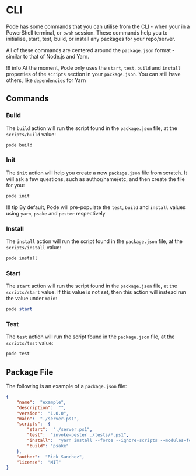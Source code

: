 # CLI

Pode has some commands that you can utilise from the CLI - when your in a PowerShell terminal, or `pwsh` session. These commands help you to initialise, start, test, build, or install any packages for your repo/server.

All of these commands are centered around the `package.json` format - similar to that of Node.js and Yarn.

!!! info
    At the moment, Pode only uses the `start`, `test`, `build` and `install` properties of the `scripts` section in your `package.json`. You can still have others, like `dependencies` for Yarn

## Commands

### Build

The `build` action will run the script found in the `package.json` file, at the `scripts/build` value:

```powershell
pode build
```

### Init

The `init` action will help you create a new `package.json` file from scratch. It will ask a few questions, such as author/name/etc, and then create the file for you:

```powershell
pode init
```

!!! tip
    By default, Pode will pre-populate the  `test`, `build` and `install` values using `yarn`, `psake` and `pester` respectively

### Install

The `install` action will run the script found in the `package.json` file, at the `scripts/install` value:

```powershell
pode install
```

### Start

The `start` action will run the script found in the `package.json` file, at the `scripts/start` value. If this value is not set, then this action will instead run the value under `main`:

```powershell
pode start
```

### Test

The `test` action will run the script found in the `package.json` file, at the `scripts/test` value:

```powershell
pode test
```

## Package File

The following is an example of a `package.json` file:

```json
{
    "name":  "example",
    "description":  "",
    "version":  "1.0.0",
    "main":  "./server.ps1",
    "scripts":  {
        "start":  "./server.ps1",
        "test":  "invoke-pester ./tests/*.ps1",
        "install":  "yarn install --force --ignore-scripts --modules-folder pode_modules",
        "build": "psake"
    },
    "author":  "Rick Sanchez",
    "license":  "MIT"
}
```